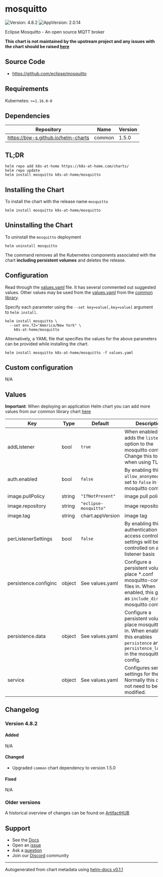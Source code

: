 # mosquitto

![Version: 4.8.2](https://img.shields.io/badge/Version-4.8.2-informational?style=flat-square) ![AppVersion: 2.0.14](https://img.shields.io/badge/AppVersion-2.0.14-informational?style=flat-square)

Eclipse Mosquitto - An open source MQTT broker

**This chart is not maintained by the upstream project and any issues with the chart should be raised [here](https://github.com/k8s-at-home/charts/issues/new/choose)**

## Source Code

* <https://github.com/eclipse/mosquitto>

## Requirements

Kubernetes: `>=1.16.0-0`

## Dependencies

| Repository | Name | Version |
|------------|------|---------|
| https://bjw-s.github.io/helm-charts | common | 1.5.0 |

## TL;DR

```console
helm repo add k8s-at-home https://k8s-at-home.com/charts/
helm repo update
helm install mosquitto k8s-at-home/mosquitto
```

## Installing the Chart

To install the chart with the release name `mosquitto`

```console
helm install mosquitto k8s-at-home/mosquitto
```

## Uninstalling the Chart

To uninstall the `mosquitto` deployment

```console
helm uninstall mosquitto
```

The command removes all the Kubernetes components associated with the chart **including persistent volumes** and deletes the release.

## Configuration

Read through the [values.yaml](./values.yaml) file. It has several commented out suggested values.
Other values may be used from the [values.yaml](https://github.com/k8s-at-home/library-charts/tree/main/charts/stable/common/values.yaml) from the [common library](https://github.com/k8s-at-home/library-charts/tree/main/charts/stable/common).

Specify each parameter using the `--set key=value[,key=value]` argument to `helm install`.

```console
helm install mosquitto \
  --set env.TZ="America/New York" \
    k8s-at-home/mosquitto
```

Alternatively, a YAML file that specifies the values for the above parameters can be provided while installing the chart.

```console
helm install mosquitto k8s-at-home/mosquitto -f values.yaml
```

## Custom configuration

N/A

## Values

**Important**: When deploying an application Helm chart you can add more values from our common library chart [here](https://github.com/k8s-at-home/library-charts/tree/main/charts/stable/common)

| Key | Type | Default | Description |
|-----|------|---------|-------------|
| addListener | bool | `true` | When enabled, this adds the `listener` option to the mosquitto config. Change this to false when using TLS. |
| auth.enabled | bool | `false` | By enabling this, `allow_anonymous` gets set to `false` in the mosquitto config. |
| image.pullPolicy | string | `"IfNotPresent"` | image pull policy |
| image.repository | string | `"eclipse-mosquitto"` | image repository |
| image.tag | string | chart.appVersion | image tag |
| perListenerSettings | bool | `false` | By enabling this, authentication and access control settings will be controlled on a per-listener basis |
| persistence.configinc | object | See values.yaml | Configure a persistent volume to place *.conf mosquitto-config-files in. When enabled, this gets set as `include_dir` in the mosquitto config. |
| persistence.data | object | See values.yaml | Configure a persistent volume to place mosquitto data in. When enabled, this enables `persistence` and `persistence_location` in the mosquitto config. |
| service | object | See values.yaml | Configures service settings for the chart. Normally this does not need to be modified. |

## Changelog

### Version 4.8.2

#### Added

N/A

#### Changed

* Upgraded `common` chart dependency to version 1.5.0

#### Fixed

N/A

### Older versions

A historical overview of changes can be found on [ArtifactHUB](https://artifacthub.io/packages/helm/k8s-at-home/mosquitto?modal=changelog)

## Support

- See the [Docs](https://docs.k8s-at-home.com/our-helm-charts/getting-started/)
- Open an [issue](https://github.com/k8s-at-home/charts/issues/new/choose)
- Ask a [question](https://github.com/k8s-at-home/organization/discussions)
- Join our [Discord](https://discord.gg/sTMX7Vh) community

----------------------------------------------
Autogenerated from chart metadata using [helm-docs v0.1.1](https://github.com/k8s-at-home/helm-docs/releases/v0.1.1)
